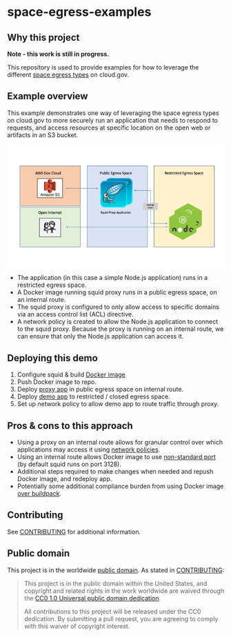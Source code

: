 # space-egress-examples

## Why this project

**Note - this work is still in progress.**

This repository is used to provide examples for how to leverage the different [space egress types](https://cloud.gov/docs/management/space-egress/) on cloud.gov.

## Example overview

This example demonstrates one way of leveraging the space egress types on cloud.gov to more securely run an application that needs to respond to requests, and access resources at specific location on the open web or artifacts in an S3 bucket. 

![Egress application example](egress-app-example.jpg?raw=true "Egress application example")

* The application (in this case a simple Node.js application) runs in a restricted egress space. 
* A Docker image running squid proxy runs in a public egress space, on an internal route.
* The squid proxy is configured to only allow access to specific domains via an access control list (ACL) directive.
* A network policy is created to allow the Node.js application to connect to the squid proxy. Because the proxy is running on an internal route, we can ensure that only the Node.js application can access it.

## Deploying this demo

1. Configure squid & build [Docker image](docker)
2. Push Docker image to repo.
3. Deploy [proxy app](proxy) in public egress space on internal route.
4. Deploy [demo app](app) to restricted / closed egress space.
5. Set up network policy to allow demo app to route traffic through proxy.

## Pros & cons to this approach

* Using a proxy on an internal route allows for granular control over which applications may access it using [network policies](https://docs.cloudfoundry.org/devguide/deploy-apps/cf-networking.html#create-policies).
* Using an internal route allows Docker image to use [non-standard port](https://cloud.gov/docs/deployment/docker/#using-non-standard-ports-in-docker-containers) (by default squid runs on port 3128). 
* Additional steps required to make changes when needed and repush Docker image, and redeploy app.
* Potentially some additional compliance burden from using Docker image [over buildpack](https://github.com/cloud-gov/space-egress-examples/issues/3).

## Contributing

See [CONTRIBUTING](CONTRIBUTING.md) for additional information.

## Public domain

This project is in the worldwide [public domain](LICENSE.md). As stated in [CONTRIBUTING](CONTRIBUTING.md):

> This project is in the public domain within the United States, and copyright and related rights in the work worldwide are waived through the [CC0 1.0 Universal public domain dedication](https://creativecommons.org/publicdomain/zero/1.0/).
>
> All contributions to this project will be released under the CC0 dedication. By submitting a pull request, you are agreeing to comply with this waiver of copyright interest.
